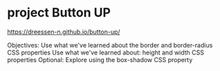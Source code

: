 # project Button UP

https://dreessen-n.github.io/button-up/

Objectives:
Use what we've learned about the border and border-radius CSS properties
Use what we've learned about: height and width CSS properties
Optional: Explore using the box-shadow CSS property
